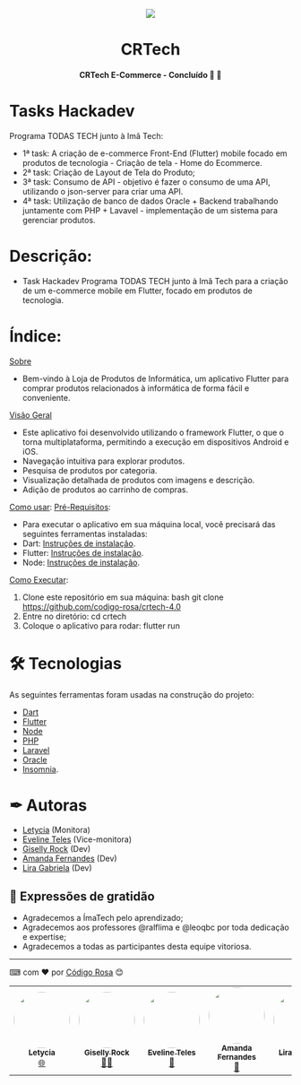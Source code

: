 <p align="center">
 <img src="https://github.com/codigo-rosa/crtech/assets/142268843/43eb7779-b04b-4a3a-bb52-343c132d4bd8"/>
</p>

<h1 align="center"> CRTech </h1>

 <h4 align="center"> 
	 CRTech E-Commerce - Concluído 🚀 🚀 
</h4>


# Tasks Hackadev
Programa TODAS TECH junto à Imã Tech:

- 1ª task: A criação de e-commerce Front-End (Flutter) mobile focado em produtos de tecnologia - Criação de tela - Home do Ecommerce.
- 2ª task: Criação de Layout de Tela do Produto;
- 3ª task: Consumo de API - objetivo é fazer o consumo de uma API, utilizando o json-server para criar uma API.
- 4ª task: Utilização de banco de dados Oracle + Backend trabalhando juntamente com PHP + Lavavel - implementação de um sistema para gerenciar produtos.

# Descrição:
- Task Hackadev Programa TODAS TECH junto à Imã Tech para a criação de um e-commerce mobile em Flutter, focado em produtos de tecnologia.

# Índice:

[Sobre](#Sobre)
- Bem-vindo à Loja de Produtos de Informática, um aplicativo Flutter para comprar produtos relacionados à informática de forma fácil e conveniente.

[Visão Geral](#VisãoGeral)
- Este aplicativo foi desenvolvido utilizando o framework Flutter, o que o torna multiplataforma, permitindo a execução em dispositivos Android e iOS.
- Navegação intuitiva para explorar produtos.
- Pesquisa de produtos por categoria.
- Visualização detalhada de produtos com imagens e descrição.
- Adição de produtos ao carrinho de compras.

[Como usar](#como-usar):
 [Pré-Requisitos](#pre-requisitos):
- Para executar o aplicativo em sua máquina local, você precisará das seguintes ferramentas instaladas:
- Dart: [Instruções de instalação](https://dart.dev/get-dart).
- Flutter: [Instruções de instalação](https://flutter.dev/docs/get-started/install).
- Node: [Instruções de instalação](https://nodejs.org/en/download).

[Como Executar](como-executar):
1. Clone este repositório em sua máquina:
bash
git clone https://github.com/codigo-rosa/crtech-4.0
2. Entre no diretório:
cd crtech
3. Coloque o aplicativo para rodar:
flutter run

# 🛠 Tecnologias

As seguintes ferramentas foram usadas na construção do projeto:

- [Dart](https://dart.dev/)
- [Flutter](https://flutter.dev/)
- [Node](https://nodejs.org/)
- [PHP](https://php.net/)
- [Laravel](https://laravel.com/)
- [Oracle](https://www.oracle.com/br/database/)
- [Insomnia](https://insomnia.rest/).


# ✒ Autoras
* [Letycia](https://github.com/letyciaEst08) (Monitora)
* [Eveline Teles](https://github.com/evelineteles) (Vice-monitora)
* [Giselly Rock](https://github.com/gisellyrock) (Dev)
* [Amanda Fernandes](https://github.com/AmandaBFernandes) (Dev)
* [Lira Gabriela](https://github.com/zliragabriella) (Dev)


## 🎁 Expressões de gratidão
* Agradecemos a ÍmaTech pelo aprendizado;
* Agradecemos aos professores @ralflima e @leoqbc por toda dedicação e expertise;
* Agradecemos a todas as participantes desta equipe vitoriosa.


---
⌨ com ❤ por [Código Rosa](https://gist.github.com/codigo-rosa) 😊


<table>
  <tr>
   <td align="center"><a href="https://github.com/letyciaEst08"><img style="border-radius: 50%;" src="https://avatars.githubusercontent.com/u/100210221?v=4" width="100px;" alt=""/><br /><sub><b>Letycia</b></sub></a><br /><a href="https://rocketseat.com.br/" title="Rocketseat">🌐</a></td>
  <td align="center"><a href="https://github.com/gisellyrock"><img style="border-radius: 50%;" src="https://avatars.githubusercontent.com/u/104739434?v=4" width="100px;" alt=""/><br /><sub><b>Giselly Rock</b></sub></a><br /><a href="https://rocketseat.com.br/" title="Rocketseat">👨‍🚀</a></td> 
   <td align="center"><a href="https://github.com/evelineteles"><img style="border-radius: 50%;" src="https://avatars.githubusercontent.com/u/137117578?v=4" width="100px;" alt=""/><br /><sub><b>Eveline Teles</b></sub></a><br /><a href="https://rocketseat.com.br/" title="Rocketseat">🚀</a></td>
    <td align="center"><a href="https://github.com/AmandaBFernandes"><img style="border-radius: 50%;" src="https://avatars.githubusercontent.com/u/74053122?v=4" width="100px;" alt=""/><br /><sub><b>Amanda Fernandes</b></sub></a><br /><a href="https://rocketseat.com.br/" title="Rocketseat">🚀</a></td>
   <td align="center"><a href="https://rocketseat.com.br"><img style="border-radius: 50%;" src="https://avatars.githubusercontent.com/u/138834497?v=4" width="100px;" alt=""/><br /><sub><b>Lira Gabriela</b></sub></a><br /><a href="https://rocketseat.com.br/" title="Rocketseat">🚀</a></td>
  <td align="center"><a href="https://rocketseat.com.br"><img style="border-radius: 50%;"
  </tr>
</table>
